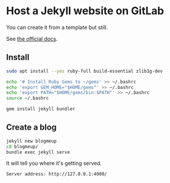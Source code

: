 # Host a Jekyll website on GitLab
You can create it from a template but still.

See [the official docs](https://jekyllrb.com/docs/installation/ubuntu/).

## Install
```bash
sudo apt install --yes ruby-full build-essential zlib1g-dev

echo '# Install Ruby Gems to ~/gems' >> ~/.bashrc
echo 'export GEM_HOME="$HOME/gems"' >> ~/.bashrc
echo 'export PATH="$HOME/gems/bin:$PATH"' >> ~/.bashrc
source ~/.bashrc

gem install jekyll bundler
```

## Create a blog
```bash
jekyll new blogmeup
cd blogmeup/
bundle exec jekyll serve
```

It will tell you where it's getting served.
```bash
Server address: http://127.0.0.1:4000/
```

